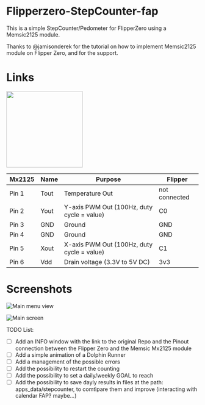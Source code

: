 # Flipperzero-StepCounter-fap
This is a simple StepCounter/Pedometer for FlipperZero using a Memsic2125 module. 

Thanks to @jamisonderek for the tutorial on how to implement Memsic2125 module on Flipper Zero, and for the support.

# Links  
<img src="https://raw.githubusercontent.com/grugnoymeme/flipperzero-StepCounter-fap/main/images/memsic_2125_chip.jpg" width="200" />

| Mx2125 | Name | Purpose | Flipper |
|--------|------|---------|---------|
|Pin 1 | Tout | Temperature Out | not connected|
|Pin 2 | Yout | Y-axis PWM Out (100Hz, duty cycle = value) | C0|
|Pin 3 | GND | Ground | GND|
|Pin 4 | GND | Ground | GND|
|Pin 5 | Xout | X-axis PWM Out (100Hz, duty cycle = value) | C1|
|Pin 6 | Vdd | Drain voltage (3.3V to 5V DC) | 3v3|

# Screenshots   
![Main menu view](https://raw.githubusercontent.com/grugnoymeme/flipperzero-StepCounter-fap/main/images/menu_view.png "main menu view")

![Main screen](https://raw.githubusercontent.com/grugnoymeme/flipperzero-StepCounter-fap/main/images/main_screen.png "main screen view")


TODO List:
- [ ] Add an INFO window with the link to the original Repo and the Pinout connection between the Flipper Zero and the Memsic Mx2125 module
- [ ] Add a simple animation of a Dolphin Runner     
- [ ] Add a management of the possible errors           
- [ ] Add the possibility to restart the counting             
- [ ] Add the possibility to set a daily/weekly GOAL to reach
- [ ] Add the possibility to save dayly results in files at the path: apps_data/stepcounter, to comtìpare them and improve (interacting with calendar FAP? maybe...)
